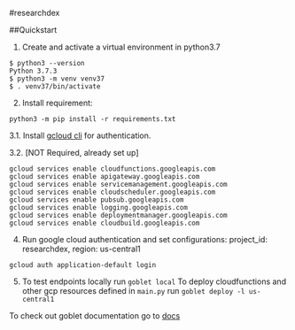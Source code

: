 #researchdex

##Quickstart

1. Create and activate a virtual environment in python3.7
```commandline
$ python3 --version
Python 3.7.3
$ python3 -m venv venv37
$ . venv37/bin/activate
```
2. Install requirement:
```commandline
python3 -m pip install -r requirements.txt
```
3.1. Install [gcloud cli](https://cloud.google.com/sdk/docs/install) for authentication.

3.2. [NOT Required, already set up]
```commandline
gcloud services enable cloudfunctions.googleapis.com
gcloud services enable apigateway.googleapis.com
gcloud services enable servicemanagement.googleapis.com
gcloud services enable cloudscheduler.googleapis.com
gcloud services enable pubsub.googleapis.com        
gcloud services enable logging.googleapis.com
gcloud services enable deploymentmanager.googleapis.com
gcloud services enable cloudbuild.googleapis.com
```
4. Run google cloud authentication and set configurations:
project_id: researchdex, 
region: us-central1
```commandline
gcloud auth application-default login
```
5. To test endpoints locally run `goblet local`
To deploy cloudfunctions and other gcp resources defined in `main.py` run `goblet deploy -l us-central1`

To check out goblet documentation go to [docs](https://goblet.github.io/goblet/docs/build/html/index.html)
